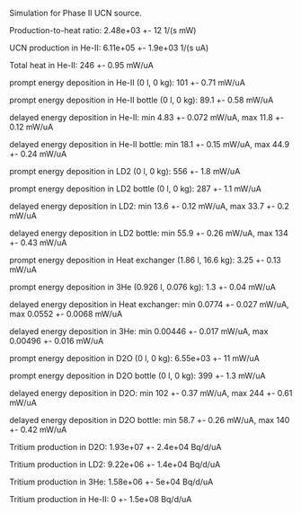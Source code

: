 Simulation for Phase II UCN source.

Production-to-heat ratio:
2.48e+03 +- 12 1/(s mW)

UCN production in He-II:
6.11e+05 +- 1.9e+03 1/(s uA)

Total heat in He-II:
246 +- 0.95 mW/uA

prompt energy deposition in He-II (0 l, 0 kg):
101 +- 0.71 mW/uA

prompt energy deposition in He-II bottle (0 l, 0 kg):
89.1 +- 0.58 mW/uA

delayed energy deposition in He-II:
min 4.83 +- 0.072 mW/uA, max 11.8 +- 0.12 mW/uA

delayed energy deposition in He-II bottle:
min 18.1 +- 0.15 mW/uA, max 44.9 +- 0.24 mW/uA

prompt energy deposition in LD2 (0 l, 0 kg):
556 +- 1.8 mW/uA

prompt energy deposition in LD2 bottle (0 l, 0 kg):
287 +- 1.1 mW/uA

delayed energy deposition in LD2:
min 13.6 +- 0.12 mW/uA, max 33.7 +- 0.2 mW/uA

delayed energy deposition in LD2 bottle:
min 55.9 +- 0.26 mW/uA, max 134 +- 0.43 mW/uA

prompt energy deposition in Heat exchanger (1.86 l, 16.6 kg):
3.25 +- 0.13 mW/uA

prompt energy deposition in 3He (0.926 l, 0.076 kg):
1.3 +- 0.04 mW/uA

delayed energy deposition in Heat exchanger:
min 0.0774 +- 0.027 mW/uA, max 0.0552 +- 0.0068 mW/uA

delayed energy deposition in 3He:
min 0.00446 +- 0.017 mW/uA, max 0.00496 +- 0.016 mW/uA

prompt energy deposition in D2O (0 l, 0 kg):
6.55e+03 +- 11 mW/uA

prompt energy deposition in D2O bottle (0 l, 0 kg):
399 +- 1.3 mW/uA

delayed energy deposition in D2O:
min 102 +- 0.37 mW/uA, max 244 +- 0.61 mW/uA

delayed energy deposition in D2O bottle:
min 58.7 +- 0.26 mW/uA, max 140 +- 0.42 mW/uA

Tritium production in D2O:
1.93e+07 +- 2.4e+04 Bq/d/uA

Tritium production in LD2:
9.22e+06 +- 1.4e+04 Bq/d/uA

Tritium production in 3He:
1.58e+06 +- 5e+04 Bq/d/uA

Tritium production in He-II:
0 +- 1.5e+08 Bq/d/uA

